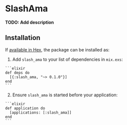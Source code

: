 # SlashAma

**TODO: Add description**

## Installation

If [available in Hex](https://hex.pm/docs/publish), the package can be installed as:

  1. Add `slash_ama` to your list of dependencies in `mix.exs`:

    ```elixir
    def deps do
      [{:slash_ama, "~> 0.1.0"}]
    end
    ```

  2. Ensure `slash_ama` is started before your application:

    ```elixir
    def application do
      [applications: [:slash_ama]]
    end
    ```

